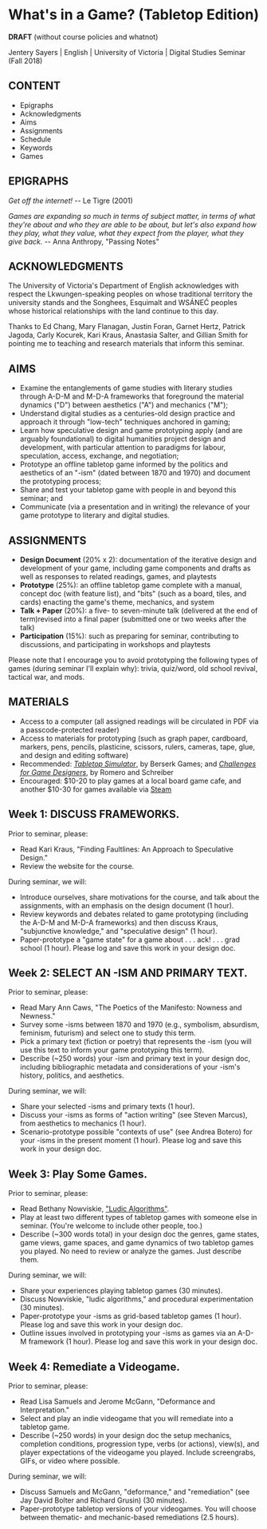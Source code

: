 # What's in a Game? (Tabletop Edition) 

**DRAFT** (without course policies and whatnot) 

Jentery Sayers | English | University of Victoria | Digital Studies Seminar (Fall 2018)

## CONTENT 

* Epigraphs 
* Acknowledgments 
* Aims 
* Assignments 
* Schedule 
* Keywords  
* Games 

## EPIGRAPHS

*Get off the internet!* -- Le Tigre (2001)

*Games are expanding so much in terms of subject matter, in terms of what they're about and who they are able to be about, but let's also expand how they play, what they value, what they expect from the player, what they give back.* -- Anna Anthropy, "Passing Notes"

## ACKNOWLEDGMENTS 

The University of Victoria's Department of English acknowledges with respect the Lkwungen-speaking peoples on whose traditional territory the university stands and the Songhees, Esquimalt and WSÁNEĆ peoples whose historical relationships with the land continue to this day.

Thanks to Ed Chang, Mary Flanagan, Justin Foran, Garnet Hertz, Patrick Jagoda, Carly Kocurek, Kari Kraus, Anastasia Salter, and Gillian Smith for pointing me to teaching and research materials that inform this seminar.   

## AIMS 

* Examine the entanglements of game studies with literary studies through A-D-M and M-D-A frameworks that foreground the material dynamics ("D") between aesthetics ("A") and mechanics ("M"); 
* Understand digital studies as a centuries-old design practice and approach it through "low-tech" techniques anchored in gaming; 
* Learn how speculative design and game prototyping apply (and are arguably foundational) to digital humanities project design and development, with particular attention to paradigms for labour, speculation, access, exchange, and negotiation;
* Prototype an offline tabletop game informed by the politics and aesthetics of an "-ism" (dated between 1870 and 1970) and document the prototyping process; 
* Share and test your tabletop game with people in and beyond this seminar; and 
* Communicate (via a presentation and in writing) the relevance of your game prototype to literary and digital studies. 

## ASSIGNMENTS 

* **Design Document** (20% x 2): documentation of the iterative design and development of your game, including game components and drafts as well as responses to related readings, games, and playtests  
* **Prototype** (25%): an offline tabletop game complete with a manual, concept doc (with feature list), and "bits" (such as a board, tiles, and cards) enacting the game's theme, mechanics, and system 
* **Talk + Paper** (20%): a five- to seven-minute talk (delivered at the end of term)revised into a final paper (submitted one or two weeks after the talk)
* **Participation** (15%): such as preparing for seminar, contributing to discussions, and participating in workshops and playtests 

Please note that I encourage you to avoid prototyping the following types of games (during seminar I'll explain why): trivia, quiz/word, old school revival, tactical war, and mods. 

## MATERIALS 

* Access to a computer (all assigned readings will be circulated in PDF via a passcode-protected reader)
* Access to materials for prototyping (such as graph paper, cardboard, markers, pens, pencils, plasticine, scissors, rulers, cameras, tape, glue, and design and editing software)
* Recommended: [*Tabletop Simulator*](http://store.steampowered.com/app/286160/Tabletop_Simulator/), by Berserk Games; and [*Challenges for Game Designers*](https://www.worldcat.org/title/challenges-for-game-designers/oclc/939054849&referer=brief_results), by Romero and Schreiber
* Encouraged: $10-20 to play games at a local board game cafe, and another $10-30 for games available via [Steam](http://store.steampowered.com/)   

## Week 1: DISCUSS FRAMEWORKS.  

Prior to seminar, please: 
* Read Kari Kraus, "Finding Faultlines: An Approach to Speculative Design."
* Review the website for the course. 

During seminar, we will: 
* Introduce ourselves, share motivations for the course, and talk about the assignments, with an emphasis on the design document (1 hour).  
* Review keywords and debates related to game prototyping (including the A-D-M and M-D-A frameworks) and then discuss Kraus, "subjunctive knowledge," and "speculative design" (1 hour).
* Paper-prototype a "game state" for a game about . . . ack! . . . grad school (1 hour). Please log and save this work in your design doc.  

## Week 2: SELECT AN -ISM AND PRIMARY TEXT. 

Prior to seminar, please: 
* Read Mary Ann Caws, "The Poetics of the Manifesto: Nowness and Newness."
* Survey some -isms between 1870 and 1970 (e.g., symbolism, absurdism, feminism, futurism) and select one to study this term.
* Pick a primary text (fiction or poetry) that represents the -ism (you will use this text to inform your game prototyping this term).
* Describe (~250 words) your -ism and primary text in your design doc, including bibliographic metadata and considerations of your -ism's history, politics, and aesthetics. 

During seminar, we will: 
* Share your selected -isms and primary texts (1 hour). 
* Discuss your -isms as forms of "action writing" (see Steven Marcus), from aesthetics to mechanics (1 hour). 
* Scenario-prototype possible  "contexts of use" (see Andrea Botero) for your -isms in the present moment (1 hour). Please log and save this work in your design doc. 

## Week 3: Play Some Games. 

Prior to seminar, please: 
* Read Bethany Nowviskie, ["Ludic Algorithms"](https://quod.lib.umich.edu/d/dh/12544152.0001.001/--pastplay-teaching-and-learning-history-with-technology?g=dculture;trgt=div2_ch7;view=fulltext;xc=1).
* Play at least two different types of tabletop games with someone else in seminar. (You're welcome to include other people, too.)
* Describe (~300 words total) in your design doc the genres, game states, game views, game spaces, and game dynamics of two tabletop games you played. No need to review or analyze the games. Just describe them. 

During seminar, we will: 

* Share your experiences playing tabletop games (30 minutes). 
* Discuss Nowviskie, "ludic algorithms," and procedural experimentation (30 minutes). 
* Paper-prototype your -isms as grid-based tabletop games (1 hour). Please log and save this work in your design doc. 
* Outline issues involved in prototyping your -isms as games via an A-D-M framework (1 hour). Please log and save this work in your design doc.  

## Week 4: Remediate a Videogame. 

Prior to seminar, please: 
* Read Lisa Samuels and Jerome McGann, "Deformance and Interpretation."
* Select and play an indie videogame that you will remediate into a tabletop game. 
* Describe (~250 words) in your design doc the setup mechanics, completion conditions, progression type, verbs (or actions), view(s), and player expectations of the videogame you played. Include screengrabs, GIFs, or video where possible. 

During seminar, we will: 

* Discuss Samuels and McGann, "deformance," and "remediation" (see Jay David Bolter and Richard Grusin) (30 minutes).
* Paper-prototype tabletop versions of your videogames. You will choose between thematic- and mechanic-based remediations (2.5 hours). 

